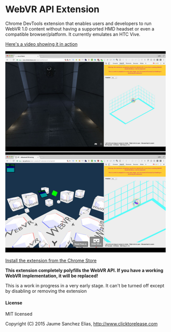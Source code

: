 # WebVR API Extension
Chrome DevTools extension that enables users and developers to run WebVR 1.0 content without having a supported HMD headset or even a compatible browser/platform.
It currently emulates an HTC Vive.

[Here's a video showing it in action](https://www.youtube.com/watch?v=oegZrA9tr08)

![Snapshot 1](/assets/snapshot1.jpg)
![Snapshot 2](/assets/snapshot2.jpg)

[Install the extension from the Chrome Store](https://chrome.google.com/webstore/detail/webvr-api-emulation/gbdnpaebafagioggnhkacnaaahpiefil)

**This extension completely polyfills the WebVR API.
If you have a working WebVR implementation, it will be replaced!**

This is a work in progress in a very early stage.
It can't be turned off except by disabling or removing the extension

#### License ####

MIT licensed

Copyright (C) 2015 Jaume Sanchez Elias, http://www.clicktorelease.com
